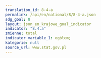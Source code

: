 ```yaml
---
translation_id: 8-4-a
permalink: /api/en/national/8/8-4-a.json
sdg_goal: 8
layout: json_en_krajowe_goal_indicator
indicator: "8.4.a"
zmienne: total
indicator_variable_1: ogółem;
kategorie: null
source_url: www.stat.gov.pl
---
```

